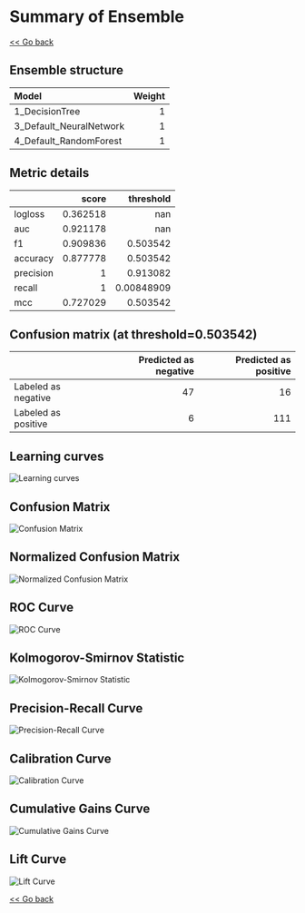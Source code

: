 # Summary of Ensemble

[<< Go back](../README.md)


## Ensemble structure
| Model                   |   Weight |
|:------------------------|---------:|
| 1_DecisionTree          |        1 |
| 3_Default_NeuralNetwork |        1 |
| 4_Default_RandomForest  |        1 |

## Metric details
|           |    score |    threshold |
|:----------|---------:|-------------:|
| logloss   | 0.362518 | nan          |
| auc       | 0.921178 | nan          |
| f1        | 0.909836 |   0.503542   |
| accuracy  | 0.877778 |   0.503542   |
| precision | 1        |   0.913082   |
| recall    | 1        |   0.00848909 |
| mcc       | 0.727029 |   0.503542   |


## Confusion matrix (at threshold=0.503542)
|                     |   Predicted as negative |   Predicted as positive |
|:--------------------|------------------------:|------------------------:|
| Labeled as negative |                      47 |                      16 |
| Labeled as positive |                       6 |                     111 |

## Learning curves
![Learning curves](learning_curves.png)
## Confusion Matrix

![Confusion Matrix](confusion_matrix.png)


## Normalized Confusion Matrix

![Normalized Confusion Matrix](confusion_matrix_normalized.png)


## ROC Curve

![ROC Curve](roc_curve.png)


## Kolmogorov-Smirnov Statistic

![Kolmogorov-Smirnov Statistic](ks_statistic.png)


## Precision-Recall Curve

![Precision-Recall Curve](precision_recall_curve.png)


## Calibration Curve

![Calibration Curve](calibration_curve_curve.png)


## Cumulative Gains Curve

![Cumulative Gains Curve](cumulative_gains_curve.png)


## Lift Curve

![Lift Curve](lift_curve.png)



[<< Go back](../README.md)
